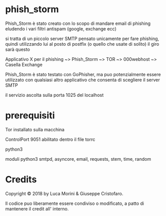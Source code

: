 # phish_storm

Phish_Storm è stato creato con lo scopo di mandare email di phishing eludendo i vari filtri antispam
(google, exchange ecc)

si tratta di un piccolo server SMTP pensato unicamente per fare phishing, quindi utilizzando lui al posto di postfix (o quello che usate di solito) il giro sarà questo

Applicativo X per il phishing ~> Phish_Storm ~> TOR ~> 000webhost ~> Casella Exchange

Phish_Storm è stato testato con GoPhisher, ma puo potenzialmente essere utilizzato con qualsiasi altro applicativo che consenta di scegliere il server SMTP

il servizio ascolta sulla porta 1025 del localhost

# prerequisiti

Tor installato sulla macchina 

ControlPort 9051 abilitato dentro il file torrc

python3 

moduli python3
smtpd, asyncore, email, requests, stem, time, random

# Credits

Copyright © 2018 by Luca Morini & Giuseppe Cristofaro.

Il codice puo liberamente essere condiviso o modificato, a patto di mantenere il credit all' interno.

